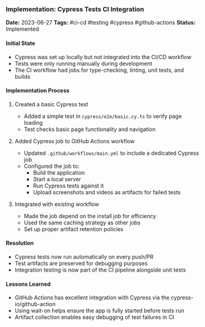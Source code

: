 ### Implementation: Cypress Tests CI Integration
**Date:** 2023-06-27
**Tags:** #ci-cd #testing #cypress #github-actions
**Status:** Implemented

#### Initial State
- Cypress was set up locally but not integrated into the CI/CD workflow
- Tests were only running manually during development
- The CI workflow had jobs for type-checking, linting, unit tests, and builds

#### Implementation Process
1. Created a basic Cypress test
   - Added a simple test in `cypress/e2e/basic.cy.ts` to verify page loading
   - Test checks basic page functionality and navigation

2. Added Cypress job to GitHub Actions workflow
   - Updated `.github/workflows/main.yml` to include a dedicated Cypress job
   - Configured the job to:
     - Build the application
     - Start a local server
     - Run Cypress tests against it
     - Upload screenshots and videos as artifacts for failed tests

3. Integrated with existing workflow
   - Made the job depend on the install job for efficiency
   - Used the same caching strategy as other jobs
   - Set up proper artifact retention policies

#### Resolution
- Cypress tests now run automatically on every push/PR
- Test artifacts are preserved for debugging purposes
- Integration testing is now part of the CI pipeline alongside unit tests

#### Lessons Learned
- GitHub Actions has excellent integration with Cypress via the cypress-io/github-action
- Using wait-on helps ensure the app is fully started before tests run
- Artifact collection enables easy debugging of test failures in CI
